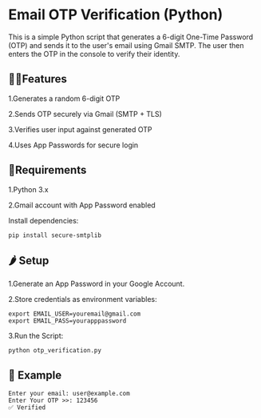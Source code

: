 # Email OTP Verification (Python)

This is a simple Python script that generates a 6-digit One-Time Password (OTP) and sends it to the user's email using Gmail SMTP. The user then enters the OTP in the console to verify their identity.


  ## 🍋‍🟩Features 

1.Generates a random 6-digit OTP

2.Sends OTP securely via Gmail (SMTP + TLS)

3.Verifies user input against generated OTP

4.Uses App Passwords for secure login

 ## 🍉Requirements

1.Python 3.x

2.Gmail account with App Password enabled



Install dependencies:

```
pip install secure-smtplib
```

## 🌶️ Setup

1.Generate an App Password in your Google Account.

2.Store credentials as environment variables:

```
export EMAIL_USER=youremail@gmail.com
export EMAIL_PASS=yourapppassword
```
3.Run the Script:
```
python otp_verification.py

```
## 🍋 Example 
```
Enter your email: user@example.com
Enter Your OTP >>: 123456
✅ Verified
```

